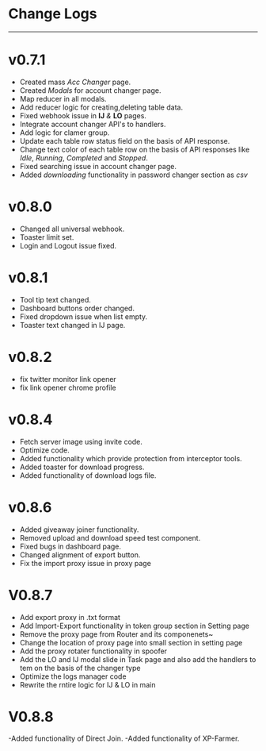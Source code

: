 # Change Logs

---

# v0.7.1

- Created mass _Acc Changer_ page.
- Created _Modals_ for account changer page.
- Map reducer in all modals.
- Add reducer logic for creating,deleting table data.
- Fixed webhook issue in **IJ** _&_ **LO** pages.
- Integrate account changer API's to handlers.
- Add logic for clamer group.
- Update each table row status field on the basis of API response.
- Change text color of each table row on the basis of API responses like _Idle_, _Running_, _Completed_ and _Stopped_.
- Fixed searching issue in account changer page.
- Added _downloading_ functionality in password changer section as _csv_

# v0.8.0

- Changed all universal webhook.
- Toaster limit set.
- Login and Logout issue fixed.

# v0.8.1

- Tool tip text changed.
- Dashboard buttons order changed.
- Fixed dropdown issue when list empty.
- Toaster text changed in IJ page.

# v0.8.2

- fix twitter monitor link opener
- fix link opener chrome profile

# v0.8.4

- Fetch server image using invite code.
- Optimize code.
- Added functionality which provide protection from interceptor tools.
- Added toaster for download progress.
- Added functionality of download logs file.

# v0.8.6

- Added giveaway joiner functionality.
- Removed upload and download speed test component.
- Fixed bugs in dashboard page.
- Changed alignment of export button.
- Fix the import proxy issue in proxy page

# V0.8.7

- Add export proxy in .txt format
- Add Import-Export functionality in token group section in Setting page
- Remove the proxy page from Router and its componenets~
- Change the location of proxy page into small section in setting page
- Add the proxy rotater functionality in spoofer
- Add the LO and IJ modal slide in Task page and also add the handlers to tem on the basis of the changer type
- Optimize the logs manager code
- Rewrite the rntire logic for IJ & LO in main

# V0.8.8

-Added functionality of Direct Join.
-Added functionality of XP-Farmer.
